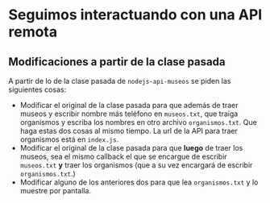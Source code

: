 # Seguimos interactuando con una API remota

## Modificaciones a partir de la clase pasada

A partir de lo de la clase pasada de `nodejs-api-museos` se piden las siguientes cosas:
* Modificar el original de la clase pasada para que además de traer museos y escribir nombre más teléfono en `museos.txt`, que traiga organismos y escriba los nombres en otro archivo `organismos.txt`. Que haga estas dos cosas al mismo tiempo. La url de la API para traer organismos está en `index.js`. 
* Modificar el original de la clase pasada para que __luego__ de traer los museos, sea el mismo callback el que se encargue de escribir `museos.txt` __y__ traer los organismos (que a su vez encargará de escribir `organismos.txt`.)
* Modificar alguno de los anteriores dos para que lea `organismos.txt` y lo muestre por pantalla.